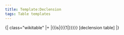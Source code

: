 ```yaml
---
title: Template:Declension
tags: Table templates
---
```


{| class="wikitable"
|+
|{{is|{{{1|}}}}} [declension table]
|}<noinclude></noinclude>